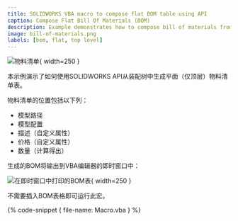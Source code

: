 ```yaml
---
title: SOLIDWORKS VBA macro to compose flat BOM table using API
caption: Compose Flat Bill Of Materials (BOM)
description: Example demonstrates how to compose bill of materials from the assembly tree using SOLIDWORKS API
image: bill-of-materials.png
labels: [bom, flat, top level]
---
```

![物料清单](bill-of-materials.png){ width=250 }

本示例演示了如何使用SOLIDWORKS API从装配树中生成平面（仅顶层）物料清单表。

物料清单的位置包括以下列：

* 模型路径
* 模型配置
* 描述（自定义属性）
* 价格（自定义属性）
* 数量（计算得出）

生成的BOM将输出到VBA编辑器的即时窗口中：

![在即时窗口中打印的BOM表](flat-bom-print.png){ width=250 }

不需要插入BOM表格即可运行此宏。

{% code-snippet { file-name: Macro.vba } %}